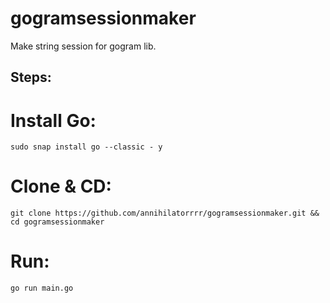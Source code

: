 # gogramsessionmaker
Make string session for gogram lib.

## Steps:
# Install Go:
```
sudo snap install go --classic - y
```
# Clone & CD:
```
git clone https://github.com/annihilatorrrr/gogramsessionmaker.git && cd gogramsessionmaker
```
# Run:
```
go run main.go
```
